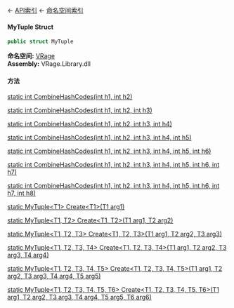 ← [API索引](Api-Index) ← [命名空间索引](Namespace-Index)

#### MyTuple Struct

```csharp
public struct MyTuple
```

**命名空间:** [VRage](VRage)  
**Assembly:** VRage.Library.dll

#### 方法

[static int CombineHashCodes(int h1, int h2)](VRage.MyTuple.CombineHashCodes)

> 

[static int CombineHashCodes(int h1, int h2, int h3)](VRage.MyTuple.CombineHashCodes)

> 

[static int CombineHashCodes(int h1, int h2, int h3, int h4)](VRage.MyTuple.CombineHashCodes)

> 

[static int CombineHashCodes(int h1, int h2, int h3, int h4, int h5)](VRage.MyTuple.CombineHashCodes)

> 

[static int CombineHashCodes(int h1, int h2, int h3, int h4, int h5, int h6)](VRage.MyTuple.CombineHashCodes)

> 

[static int CombineHashCodes(int h1, int h2, int h3, int h4, int h5, int h6, int h7)](VRage.MyTuple.CombineHashCodes)

> 

[static int CombineHashCodes(int h1, int h2, int h3, int h4, int h5, int h6, int h7, int h8)](VRage.MyTuple.CombineHashCodes)

> 

[static MyTuple&lt;T1&gt; Create&lt;T1&gt;(T1 arg1)](VRage.MyTuple.Create)

> 

[static MyTuple&lt;T1, T2&gt; Create&lt;T1, T2&gt;(T1 arg1, T2 arg2)](VRage.MyTuple.Create)

> 

[static MyTuple&lt;T1, T2, T3&gt; Create&lt;T1, T2, T3&gt;(T1 arg1, T2 arg2, T3 arg3)](VRage.MyTuple.Create)

> 

[static MyTuple&lt;T1, T2, T3, T4&gt; Create&lt;T1, T2, T3, T4&gt;(T1 arg1, T2 arg2, T3 arg3, T4 arg4)](VRage.MyTuple.Create)

> 

[static MyTuple&lt;T1, T2, T3, T4, T5&gt; Create&lt;T1, T2, T3, T4, T5&gt;(T1 arg1, T2 arg2, T3 arg3, T4 arg4, T5 arg5)](VRage.MyTuple.Create)

> 

[static MyTuple&lt;T1, T2, T3, T4, T5, T6&gt; Create&lt;T1, T2, T3, T4, T5, T6&gt;(T1 arg1, T2 arg2, T3 arg3, T4 arg4, T5 arg5, T6 arg6)](VRage.MyTuple.Create)

> 

